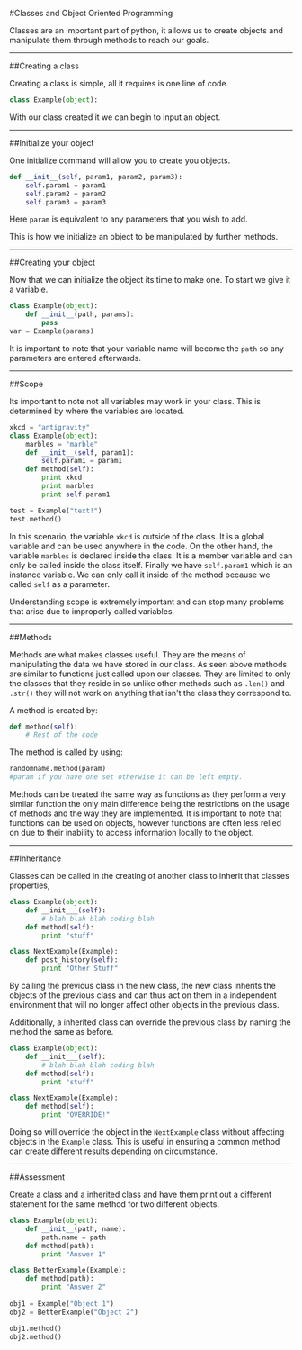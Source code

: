 #Classes and Object Oriented Programming

Classes are an important part of python, it allows us to create objects and manipulate them through methods to reach our goals.


----------

##Creating a class

Creating a class is simple, all it requires is one line of code.
``` python
class Example(object):
```
With our class created it we can begin to input an object.

----------


##Initialize your object


One initialize command will allow you to create you objects.
``` python
def __init__(self, param1, param2, param3):
	self.param1 = param1
	self.param2 = param2
	self.param3 = param3
```
Here `param` is equivalent to any parameters that you wish to add. 

This is how we initialize an object to be manipulated by further methods.

----------

##Creating your object

Now that we can initialize the object its time to make one. To start we give it a variable.
``` python
class Example(object):
	def __init__(path, params):
		pass
var = Example(params)
```
It is important to note that your variable name will become the `path` so any parameters are entered afterwards.

----------


##Scope

Its important to note not all variables may work in your class. This is determined by where the variables are located.
``` python
xkcd = "antigravity"
class Example(object):
	marbles = "marble"
	def __init__(self, param1):
		self.param1 = param1
	def method(self):
		print xkcd
		print marbles
		print self.param1

test = Example("text!")	
test.method()	
```
In this scenario, the variable `xkcd` is outside of the class. It is a global variable and can be used anywhere in the code. On the other hand, the variable `marbles` is declared inside the class. It is a member variable and can only be called inside the class itself. Finally we have `self.param1` which is an instance variable. We can only call it inside of the method because we called `self` as a parameter.

Understanding scope is extremely important and can stop many problems that arise due to improperly called variables.


----------


##Methods

Methods are what makes classes useful. They are the means of manipulating the data we have stored in our class. As seen above methods are similar to functions just called upon our classes. They are limited to only the classes that they reside in so unlike other methods such as `.len()` and `.str()` they will not work on anything that isn't the class they correspond to.

A method is created by:
``` python
def method(self):
	# Rest of the code
```
The method is called by using:
``` python
randomname.method(param)
#param if you have one set otherwise it can be left empty.
```

Methods can be treated the same way as functions as they perform a very similar function the only main difference being the restrictions on the usage of methods and the way they are implemented. It is important to note that functions can be used on objects, however functions are often less relied on due to their inability to access information locally to the object.


----------


##Inheritance

Classes can be called in the creating of another class to inherit that classes properties, 

``` python
class Example(object):
	def __init___(self):
		# blah blah blah coding blah
	def method(self):
		print "stuff"

class NextExample(Example):
	def post_history(self):
		print "Other Stuff"
```
By calling the previous class in the new class, the new class inherits the objects of the previous class and can thus act on them in a independent environment that will no longer affect other objects in the previous class.

Additionally, a inherited class can override the previous class by naming the method the same as before.

``` python
class Example(object):
	def __init___(self):
		# blah blah blah coding blah
	def method(self):
		print "stuff"

class NextExample(Example):
	def method(self):
		print "OVERRIDE!"
```
Doing so will override the object in the `NextExample` class without affecting objects in the `Example` class. This is useful in ensuring a common method can create different results depending on circumstance.


----------

##Assessment

Create a class and a inherited class and have them print out a different statement for the same method for two different objects.

``` python
class Example(object):
	def __init__(path, name):
		path.name = path
	def method(path):
		print "Answer 1"

class BetterExample(Example):
	def method(path):
		print "Answer 2"
	
obj1 = Example("Object 1")
obj2 = BetterExample("Object 2")

obj1.method()
obj2.method()
```
